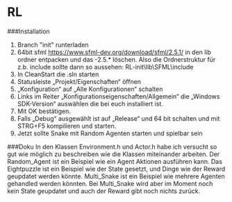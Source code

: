 # RL

###Installation

1. Branch "init" runterladen
2. 64bit sfml https://www.sfml-dev.org/download/sfml/2.5.1/ 
   in den lib ordner entpacken und das -2.5.* löschen.
   Also die Ordnerstruktur für z.b. include sollte dann so aussehen:
   RL-init\lib\SFML\include
3. In CleanStart die .sln starten
4. Statusleiste „Projekt/Eigenschaften“ öffnen
5. „Konfiguration“ auf „Alle Konfigurationen“ schalten
6. Links im Reiter „Konfigurationseigenschaften/Allgemein“ die „Windows SDK-Version“
   auswählen die bei euch installiert ist.
7. Mit OK bestätigen.
8. Falls „Debug“ ausgewählt ist auf „Release“ und 64 bit schalten 
   und mit STRG+F5 kompilieren und starten.
9. Jetzt sollte Snake mit Random Agenten starten und spielbar sein

###Doku
In den Klassen Environment.h und Actor.h habe ich versucht so gut wie möglich 
zu beschreiben wie die Klassen miteinander arbeiten.
Der Random_Agent ist ein Beispiel wie ein Agent Aktionen ausführen kann.
Das Eightpuzzle ist ein Beispiel wie der State gesetzt, und Dinge wie der Reward geupdatet werden könnte.
Multi_Snake ist ein Beispiel wie mehrere Agenten gehandled werden könnten.
Bei Multi_Snake wird aber im Moment noch kein State geupdatet und auch der Reward
gibt noch nichts zurück.
